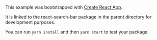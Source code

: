 This example was bootstrapped with [Create React App](https://github.com/facebook/create-react-app).

It is linked to the react-search-bar package in the parent directory for development purposes.

You can run `yarn install` and then `yarn start` to test your package.
